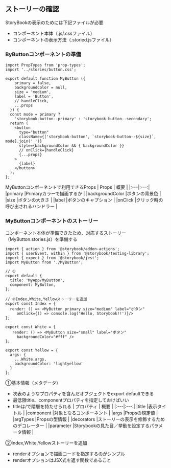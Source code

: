 ## ストーリーの確認
StoryBookの表示のためには下記ファイルが必要
- コンポーネント本体（.js/.cssファイル）
- コンポーネントの表示方法（.storied.jsファイル）

### ByButtonコンポーネントの準備
```
import PropTypes from 'prop-types';
import '../stories/button.css';

export default function MyButton ({
    primary = false,
    backgroundColor = null,
    size = 'medium',
    label = 'Button',
    // handleClick,
    ...props
  }) {
  const mode = primary ?
    'storybook-button--primary' : 'storybook-button--secondary';
  return (
    <button
      type="button"
      className={['storybook-button', `storybook-button--${size}`, mode].join(' ')}
      style={backgroundColor && { backgroundColor }}
      // onClick={handleClick}
      {...props}
    >
      {label}
    </button>
  );
};
```
MyButtonコンポーネントで利用できるProps
| Props | 概要 |
|:---|:---:|
|primary |Primaryカラーで描画するか |
|backgroundColor |ボタンの背景色 |
|size |ボタンの大きさ |
|label |ボタンのキャプション |
|onClick |クリック時の呼び出されるハンドラー |

### MyButtonコンポーネントのストーリー
コンポーネント本体が準備できたため、対応するストーリー（MyButton.stories.js）を準備する
```
import { action } from '@storybook/addon-actions';
import { userEvent, within } from '@storybook/testing-library';
import { expect } from '@storybook/jest';
import MyButton from './MyButton';

// ①
export default {
  title: 'MyApp/MyButton',
  component: MyButton,
};

// ②Index,White,Yellowストーリーを追加
export const Index = {
  render: () => <MyButton primary size="medium" label="ボタン"
     onClick={() => console.log('Hello, Storybook!!')}/>
};

export const White = {
   render: () => <MyButton size="small" label="ボタン"
     backgroundColor="#fff" />
};

export const Yellow = {
  args: {
    ...White.args,
    backgroundColor: 'lightyellow'
  }
};
```
①基本情報（メタデータ）
- 次表のようなプロパティを含んだオブジェクトをexport defaultできる
- 最低限title、componentプロパティを指定しておけばいい
- titleは/で階層を持たせられる
| プロパティ | 概要 |
|:---|:---:|
|title |表示タイトル |
|component |対象となるコンポーネント |
|args |Propsの規定値 |
|argTypes |Propsの型情報 |
|decorators |ストーリーの表示を修飾するためのデコレーター |
|parameter |Storybookの見た目／挙動を設定するパラメータ情報 |

②Index,White,Yellowストーリーを追加
- renderオプションで描画コードを指定するのがシンプル
- renderオプションはJSX式を返す関数であること

